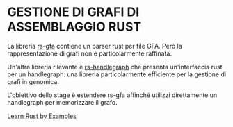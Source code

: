 # GESTIONE DI GRAFI DI ASSEMBLAGGIO RUST
La libreria [rs-gfa](https://github.com/chfi/rs-gfa) contiene un parser rust per file GFA. 
Però la rappresentazione di grafi non è particolarmente raffinata. 

Un'altra libreria rilevante è [rs-handlegraph](https://github.com/chfi/rs-handlegraph) che presenta un'interfaccia
rust per un handlegraph: una libreria particolarmente efficiente per la gestione di grafi in genomica.

L'obiettivo dello stage è estendere rs-gfa affinché utilizzi direttamente un handlegraph per memorizzare il grafo.

[Learn Rust by Examples](https://doc.rust-lang.org/stable/rust-by-example/)
